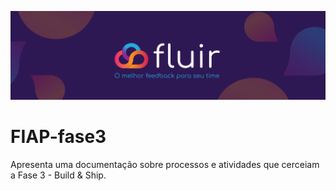 ![](/Imagens/capa-fluir.png)


# FIAP-fase3
Apresenta uma documentação sobre processos e atividades que cerceiam a Fase 3 - Build &amp; Ship. 
